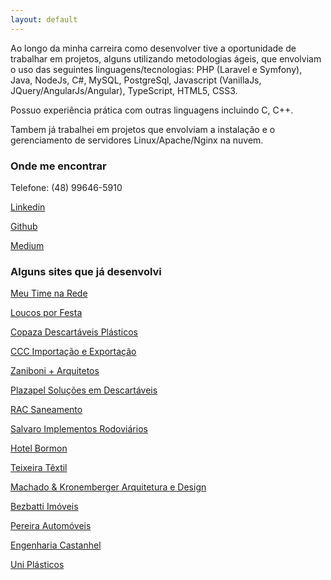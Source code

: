 ```yaml
---
layout: default
---
```


Ao longo da minha carreira como desenvolver tive a oportunidade de trabalhar em projetos, alguns utilizando metodologias ágeis, que envolviam o uso das seguintes linguagens/tecnologias: PHP (Laravel e Symfony), Java, NodeJs, C#, MySQL, PostgreSql, Javascript (VanillaJs, JQuery/AngularJs/Angular), TypeScript, HTML5, CSS3.

Possuo experiência prática com outras linguagens incluindo C, C++.

Tambem já trabalhei em projetos que envolviam a instalação e o gerenciamento de servidores Linux/Apache/Nginx na nuvem.

### Onde me encontrar
Telefone: (48) 99646-5910

[Linkedin](http://br.linkedin.com/in/edvaldodarosa)

[Github](https://github.com/fraterblack)

[Medium](https://medium.com/@fraterblack)

### Alguns sites que já desenvolvi
[Meu Time na Rede](http://www.meutimenarede.com.br/)

[Loucos por Festa](http://www.loucosporfesta.com.br/) 

[Copaza Descartáveis Plásticos](http://www.copaza.com.br/)

[CCC Importação e Exportação](http://www.cccnet.com.br/)

[Zaniboni + Arquitetos](http://www.zaniboniarquitetos.com.br/)

[Plazapel Soluções em Descartáveis](http://www.plazapel.com.br/)

[RAC Saneamento](http://www.racsaneamento.com.br/)

[Salvaro Implementos Rodoviários](http://www.salvaroimplementos.com.br/)

[Hotel Bormon](http://www.hotelbormon.com.br/)

[Teixeira Têxtil](http://www.teixeiratextil.com.br/)

[Machado & Kronemberger Arquitetura e Design](http://www.machadokronemberger.com.br/)

[Bezbatti Imóveis](http://www.bezbatti.com/imoveis)

[Pereira Automóveis](http://www.pereiraautomoveis.com.br/)

[Engenharia Castanhel](http://www.castanhel.com.br/)

[Uni Plásticos](http://www.uniplasticos.com.br)

